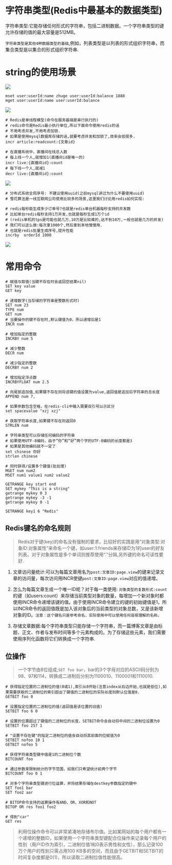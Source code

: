 # 字符串类型(Redis中最基本的数据类型)

字符串类型:它能存储任何形式的字符串，包括二进制数据。一个字符串类型的键允许存储的值的最大容量是512MB。

`字符串类型是其他4种数据类型的基础`,例如，列表类型是以列表的形式组织字符串，而集合类型是以集合的形式组织字符串.

# string的使用场景

![](pics/String常用命令.png)

```shell script
mset user:userId:name zhuge user:userId:balance 1888
mget user:userId:name user:userId:balance
```

![](pics/string使用场景01.png)

```shell script
# Redis是单线程模型(命令在服务器端是串行执行的)
# redis命令是Redis最小执行单位,所以下面命令使用redis的话
# 不用考虑并发,不用考虑加锁.
# 如果是使用mysql数据库存储的话,就要考虑并发和加锁了,效率会低很多.
incr article:readcount:{文章id}

# 在直播系统中，直播间在线总人数
# 每上线一个人,就增加1(直播间id是唯一的)
incr live:{直播间id}:count
# 每下线一个人,就减1
decr live:{直播间id}:count
```

![](pics/string使用场景02.png)

```shell script
# 分布式系统全局序号: 不建议使用uuid(之前mysql讲过为什么不要使用uuid)
# 雪花算法是一线互联网公司使用比较多的场景,这里我们讨论用redis如何实现:

# redis每秒能生成多少订单号?也就是redis单台机器每秒支持的并发数
# 比如单台redis每秒支持1万并发,也就是每秒生成1万个id
# (redis单机的tps是可能也就几万,10万是比较难的,达不到10万,一般也就是几万的并发)
# 我们可以这么做:每次拿1000个,然后拿到本地慢慢用.
# 也就是redis批量生成序号,提升性能
incrby  orderId 1000 
```

![](pics/redis生成分布式系统全局序列号.png)

# 常用命令

```shell
# 赋值与取值(当键不存在时会返回空结果nil)
SET key value
GET key

# 递增数字(当存储的字符串是整数形式时)
SET num 23
TYPE num
GET num
# 当要操作的键不存在时,默认键值为0，所以递增后是1
INCR num

# 增加指定的整数
INCRBY num 5

# 减少整数
DECR num

# 减少指定的整数
DECRBY num 2

# 增加指定浮点数
INCRBYFLOAT num 2.5

# 向尾部追加值,如果键不存在则将该键的值设置为value,返回值是追加后字符串的总长度
APPEND num 7, 

# 如果参数包含空格，在redis-cli中输入需要双引号以示区分
set spacevalue "xzj xzj"

# 获取字符串长度,如果键不存在则返回0
STRLEN num

# 字符串类型可以存储任何编码的字符串
# 如果使用UTF-8编码，由于“你”和“好”两个字的UTF-8编码的长度都是3
# 如果是其他编码就不一定了
set chinese 你好
strlen chinese

# 同时获得/设置多个键值(批处理)
MGET num num2
MSET num1 value1 num2 value2

GETRANGE key start end
SET mykey "This is a string"
getrange mykey 0 3
getrange mykey -3 -1
getrange mykey 0 -1

SETRANGE key1 6 "Redis"
```

## Redis键名的命名规则

>Redis对于键(key)的命名没有强制的要求，比较好的实践是用“对象类型:对象ID:对象属性”来命名一个键，如user:1:friends来存储ID为1的user的好友列表。对于对象属性是多个单词则推荐使用“.”分隔,另外键的命名可读性要好.

1. 文章访问量统计:可以为每篇文章用名为`post:文章ID:page.view`的键来记录文章的访问量，每次访问用INCR使键`post:文章ID:page.view`对应的值递增。

2. 怎么为每篇文章生成一个唯一ID呢？对于每一类使用: `对象类型的复数形式:count`的键（如users:count）来存储当前类型对象的数量，每增加一个新对象时都使用INCR命令递增该键的值。由于使用INCR命令建立的键的初始键值是1，所以INCR命令的返回值既是加入该对象后的当前类型的对象总数，又是该新增对象的ID。`注意：这个键名只是参考命名，实际使用中可以使用任何容易理解的名称。`

3. 存储文章数据:每个字符串类型只能存储一个字符串，而一篇博客文章是由标题、正文、作者与发布时间等多个元素构成的。为了存储这些元素，我们需要使用序列化函数将它们转换成一个字符串.

## 位操作

>一个字节由8位组成,`SET foo bar`，bar的3个字母对应的ASCII码分别为98、97和114，转换成二进制后分别为1100010、1100001和1110010.

```shell
# 获得指定位置的二进制位的值(0或1),索引从0开始(注意index从右边开始,也就是低位),如果需要获取的二进制位的索引超出了键值的二进制位的实际长度则默认位值是0.
GETBIT foo 0

# 设置指定位置的二进制位的值(返回值是该位置的旧值)
SETBIT foo 6 0

# 设置的位置超过了键值的二进制位的长度，SETBIT命令会自动将中间的二进制位设置为0
SETBIT foo 257 1

# "设置不存在键"的指定二进制位的值会自动将其前面的位赋值为0
SETBIT nofoo 10 1
GETBIT nofoo 5

# 获得字符串类型键中值是1的二进制位个数
BITCOUNT foo

# 通过参数来限制统计的字节范围，如我们只希望统计前两个字节
BITCOUNT foo 0 1

# 对多个字符串类型键进行位运算，并将结果存储在destkey参数指定的键中
SET foo1 bar
SET foo2 aar

# BITOP命令支持的运算操作有AND、OR、XOR和NOT
BITOP OR res foo1 foo2

# 得到"car"
GET res
```

>利用位操作命令可以非常紧凑地存储布尔值。比如某网站的每个用户都有一个递增的整数ID，如果使用一个字符串类型键配合位操作来记录每个用户的性别（用户ID作为索引，二进制位值1和0表示男性和女性），那么记录100万个用户的性别只需占用100 KB多的空间，而且由于GETBIT和SETBIT的时间复杂度都是0(1)，所以读取二进制位值性能很高。
